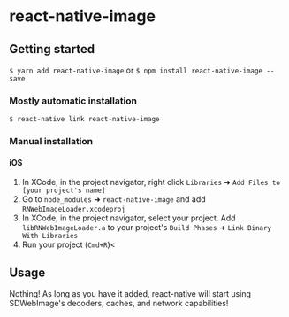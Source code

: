 
# react-native-image

## Getting started

`$ yarn add react-native-image`
or
`$ npm install react-native-image --save`

### Mostly automatic installation

`$ react-native link react-native-image`

### Manual installation


#### iOS

1. In XCode, in the project navigator, right click `Libraries` ➜ `Add Files to [your project's name]`
2. Go to `node_modules` ➜ `react-native-image` and add `RNWebImageLoader.xcodeproj`
3. In XCode, in the project navigator, select your project. Add `libRNWebImageLoader.a` to your project's `Build Phases` ➜ `Link Binary With Libraries`
4. Run your project (`Cmd+R`)<

## Usage
Nothing! As long as you have it added, react-native will start using SDWebImage's decoders, caches, and network capabilities!
  
